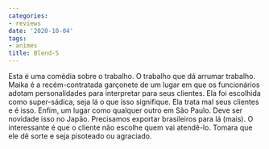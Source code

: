```yaml
---
categories:
- reviews
date: '2020-10-04'
tags:
- animes
title: Blend-S
---
```


Esta é uma comédia sobre o trabalho. O trabalho que dá arrumar trabalho. Maika é a recém-contratada garçonete de um lugar em que os funcionários adotam personalidades para interpretar para seus clientes. Ela foi escolhida como super-sádica, seja lá o que isso signifique. Ela trata mal seus clientes e é isso. Enfim, um lugar como qualquer outro em São Paulo. Deve ser novidade isso no Japão. Precisamos exportar brasileiros para lá (mais). O interessante é que o cliente não escolhe quem vai atendê-lo. Tomara que ele dê sorte e seja pisoteado ou agraciado.